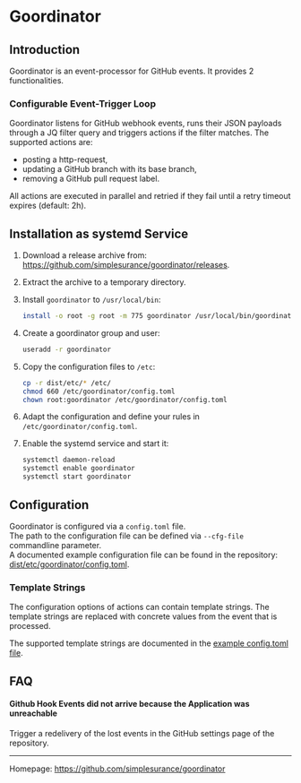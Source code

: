 # Goordinator

## Introduction

Goordinator is an event-processor for GitHub events.
It provides 2 functionalities.

### Configurable Event-Trigger Loop

Goordinator listens for GitHub webhook events, runs their JSON payloads
through a JQ filter query and triggers actions if the filter matches.
The supported actions are:
- posting a http-request,
- updating a GitHub branch with its base branch,
- removing a GitHub pull request label.

All actions are executed in parallel and retried if they fail until a retry
timeout expires (default: 2h).

## Installation as systemd Service

1. Download a release archive from: <https://github.com/simplesurance/goordinator/releases>.
2. Extract the archive to a temporary directory.
3. Install `goordinator` to `/usr/local/bin`:

   ```sh
   install -o root -g root -m 775 goordinator /usr/local/bin/goordinator
   ```
4. Create a goordinator group and user:

   ```sh
   useradd -r goordinator
   ```

4. Copy the configuration files to `/etc`:

   ```sh
   cp -r dist/etc/* /etc/
   chmod 660 /etc/goordinator/config.toml
   chown root:goordinator /etc/goordinator/config.toml
   ```

5. Adapt the configuration and define your rules in
   `/etc/goordinator/config.toml`.
6. Enable the systemd service and start it:

   ```sh
   systemctl daemon-reload
   systemctl enable goordinator
   systemctl start goordinator
   ```

## Configuration

Goordinator is configured via a `config.toml` file. \
The path to the configuration file can be defined via `--cfg-file` commandline
parameter. \
A documented example configuration file can be found in the repository:
[dist/etc/goordinator/config.toml](dist/etc/goordinator/config.toml).

### Template Strings

The configuration options of actions can contain template strings. The template
strings are replaced with concrete values from the event that is processed.

The supported template strings are documented in the
[example config.toml file](dist/etc/goordinator/config.toml).

## FAQ

#### Github Hook Events did not arrive because the Application was unreachable

Trigger a redelivery of the lost events in the GitHub settings page of the
repository.

---------
Homepage: <https://github.com/simplesurance/goordinator>
